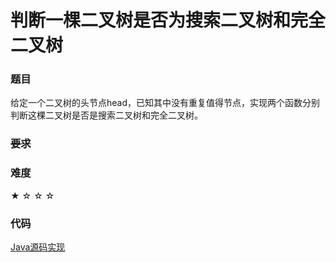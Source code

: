 # 判断一棵二叉树是否为搜索二叉树和完全二叉树

### 题目

给定一个二叉树的头节点head，已知其中没有重复值得节点，实现两个函数分别判断这棵二叉树是否是搜索二叉树和完全二叉树。

### ~~要求~~


### 难度

 ★ ☆ ☆ ☆

### 代码

 [Java源码实现](../../src/BTree/BTree15.java)
